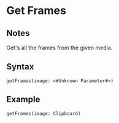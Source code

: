 # Get Frames
## Notes
Get's all the frames from the given media.
## Syntax
```
getFrames(image: <#Unknown Parameter#>)
```
## Example
```
getFrames(image: Clipboard)
```
